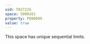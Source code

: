 ```yaml
---
uid: T027226
space: S000161
property: P000099
value: true
---
```


This space has unique sequential limits.

